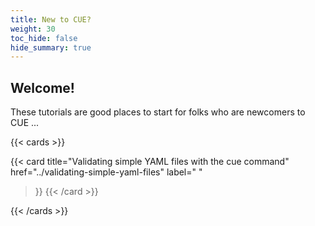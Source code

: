 ```yaml
---
title: New to CUE?
weight: 30
toc_hide: false
hide_summary: true
---
```


## Welcome!

These tutorials are good places to start for folks who are newcomers to CUE ...

<!--more-->

{{< cards >}}

{{< card
	title="Validating simple YAML files with the cue command"
	href="../validating-simple-yaml-files"
	label=" "
 >}}
{{< /card >}}

{{< /cards >}}
